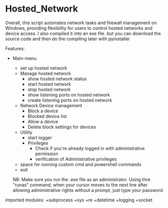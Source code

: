 # Hosted_Network
Overall, this script automates network tasks and firewall management on Windows, providing flexibility for users to control hosted networks and device access.
I also compiled it into an exe file. but you can download the source code and then do the compiling later with pyinstaller 

Features:
+ Main-menu
   + set up hosted network
   + Manage hosted network
     - show hosted network status
     - start hosted network
     - stop hosted network
     - show listening ports on hosted network
     - create listening ports on hosted network
   + Network Device management
      - Block a device
      - Blocked device list
      - Allow a device
      - Delete block settings for devices
   + Utility
       - start logger
       + Privileges
          - Check if you're already logged in with administrative permission 
          - verification of Administrative privileges
  + space for running custom cmd and powershell commands
   + exit

  NB: Make sure you run the .exe file as an administrator. Using thre "runas" command, when your cursor moves to the next line after allowing administrative rights without a prompt, just type your password

imported modules:
+subprocess
+sys
+re
+datetime
+logging
+socket

